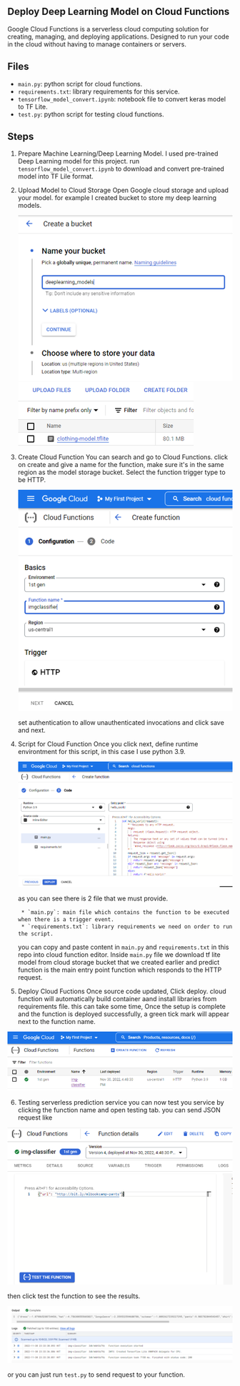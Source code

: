 ## Deploy Deep Learning Model on Cloud Functions
Google Cloud Functions is a serverless cloud computing solution for creating, managing, and deploying applications. Designed to run your code in the cloud without having to manage containers or servers.

## Files
* `main.py`: python script for cloud functions.
* `requirements.txt`: library requirements for this service.
* `tensorflow_model_convert.ipynb`: notebook file to convert keras model to TF Lite.
* `test.py`: python script for testing cloud functions.

## Steps
1. Prepare Machine Learning/Deep Learning Model.
I used pre-trained Deep Learning model for this project. run `tensorflow_model_convert.ipynb` to download and convert pre-trained model into TF Lile format.

2. Upload Model to Cloud Storage
Open Google cloud storage and upload your model. for example I created bucket to store my deep learning models.

    ![](img/01_create%20bucket.PNG)
    ![](img/02_upload%20model.PNG)

3. Create Cloud Function
You can search and go to Cloud Functions. click on create and give a name for the function, make sure it's in the same region as the model storage bucket. Select the function trigger type to be HTTP.

    ![](img/03_create%20cloud%20functions.PNG)

    set authentication to allow unauthenticated invocations and click save and next.

4. Script for Cloud Function
Once you click next, define runtime environtment for this script, in this case I use python 3.9.

    ![](img/04_script%20for%20cloud%20function.PNG)

    as you can see there is 2 file that we must provide.

        * `main.py`: main file which contains the function to be executed when there is a trigger event.
        * `requirements.txt`: library requirements we need on order to run the script.

    you can copy and paste content in `main.py` and `requirements.txt` in this repo into cloud function editor. Inside `main.py` file we download tf lite model from cloud storage bucket that we created earlier and predict function is the main entry point function which responds to the HTTP request.

5. Deploy Cloud Fuctions
Once source code updated, Click deploy. cloud function will automatically build container aand install libraries from requirements file. this can take some time, Once the setup is complete and the function is deployed successfully, a green tick mark will appear next to the function name.

![](img/05_cloud%20function%20setup%20completed.PNG)

6. Testing serverless prediction service
you can now test you service by clicking the function name and open testing tab. you can send JSON request like

![](img/06_testing%20service.PNG)

then click test the function to see the results.

![](img/07_request%20results.PNG)

or you can just run `test.py` to send request to your function.